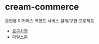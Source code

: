 # cream-commerce

훈련용 이커머스 백엔드 서비스 설계/구현 프로젝트

- [요구사항](docs/00_Requirements.md)
- [마일스톤](docs/01_Milestone.md)
